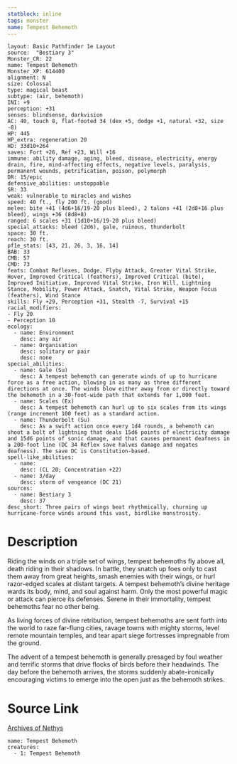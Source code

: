 ```yaml
---
statblock: inline
tags: monster
name: Tempest Behemoth
---
```

```statblock
layout: Basic Pathfinder 1e Layout
source:  "Bestiary 3"
Monster_CR: 22
name: Tempest Behemoth
Monster_XP: 614400
alignment: N
size: Colossal
type: magical beast
subtype: (air, behemoth)
INI: +9
perception: +31
senses: blindsense, darkvision
AC: 40, touch 8, flat-footed 34 (dex +5, dodge +1, natural +32, size -8)
HP: 445
HP_extra: regeneration 20
HD: 33d10+264
saves: Fort +26, Ref +23, Will +16
immune: ability damage, aging, bleed, disease, electricity, energy drain, fire, mind-affecting effects, negative levels, paralysis, permanent wounds, petrification, poison, polymorph
DR: 15/epic
defensive_abilities: unstoppable
SR: 33
weak: vulnerable to miracles and wishes
speed: 40 ft., fly 200 ft. (good)
melee: bite +41 (4d6+16/19-20 plus bleed), 2 talons +41 (2d8+16 plus bleed), wings +36 (8d8+8)
ranged: 6 scales +31 (1d10+16/19-20 plus bleed)
special_attacks: bleed (2d6), gale, ruinous, thunderbolt
space: 30 ft.
reach: 30 ft.
pf1e_stats: [43, 21, 26, 3, 16, 14]
BAB: 33
CMB: 57
CMD: 73
feats: Combat Reflexes, Dodge, Flyby Attack, Greater Vital Strike, Hover, Improved Critical (feathers), Improved Critical (bite), Improved Initiative, Improved Vital Strike, Iron Will, Lightning Stance, Mobility, Power Attack, Snatch, Vital Strike, Weapon Focus (feathers), Wind Stance
skills: Fly +29, Perception +31, Stealth -7, Survival +15
racial_modifiers:
- Fly 20
- Perception 10
ecology:
  - name: Environment
    desc: any air
  - name: Organisation
    desc: solitary or pair
    desc: none
special_abilities:
  - name: Gale (Su)
    desc: A tempest behemoth can generate winds of up to hurricane force as a free action, blowing in as many as three different directions at once. The winds blow either away from or directly toward the behemoth in a 30-foot-wide path that extends for 1,000 feet.
  - name: Scales (Ex)
    desc: A tempest behemoth can hurl up to six scales from its wings (range increment 100 feet) as a standard action.
  - name: Thunderbolt (Su)
    desc: As a swift action once every 1d4 rounds, a behemoth can shoot a bolt of lightning that deals 15d6 points of electricity damage and 15d6 points of sonic damage, and that causes permanent deafness in a 200-foot line (DC 34 Reflex save halves damage and negates deafness). The save DC is Constitution-based.
spell-like_abilities:
  - name:
    desc: (CL 20; Concentration +22)
  - name: 3/day
    desc: storm of vengeance (DC 21)
sources:
  - name: Bestiary 3
    desc: 37
desc_short: Three pairs of wings beat rhythmically, churning up hurricane-force winds around this vast, birdlike monstrosity.
```
# Description
Riding the winds on a triple set of wings, tempest behemoths fly above all, death riding in their shadows. In battle, they snatch up foes only to cast them away from great heights, smash enemies with their wings, or hurl razor-edged scales at distant targets. A tempest behemoth’s divine heritage wards its body, mind, and soul against harm. Only the most powerful magic or attack can pierce its defenses. Serene in their immortality, tempest behemoths fear no other being.

As living forces of divine retribution, tempest behemoths are sent forth into the world to raze far-flung cities, ravage towns with mighty storms, level remote mountain temples, and tear apart siege fortresses impregnable from the ground.

The advent of a tempest behemoth is generally presaged by foul weather and terrific storms that drive flocks of birds before their headwinds. The day before the behemoth arrives, the storms suddenly abate-ironically encouraging victims to emerge into the open just as the behemoth strikes.
# Source Link
[Archives of Nethys](https://aonprd.com/MonsterDisplay.aspx?ItemName=Tempest%20Behemoth)
```encounter-table
name: Tempest Behemoth
creatures:
  - 1: Tempest Behemoth
```

